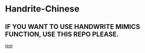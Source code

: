 # Handrite-Chinese

## IF YOU WANT TO USE HANDWRITE MIMICS FUNCTION, USE THIS REPO PLEASE.
[test](c0882ef4011734547b42160d2297b0b.png)
